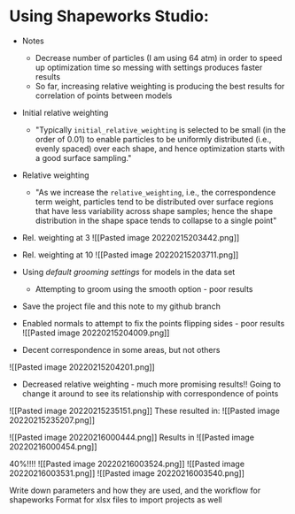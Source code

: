 # Using Shapeworks Studio:
- Notes
	- Decrease number of particles (I am using 64 atm) in order to speed up optimization time so messing with settings produces faster results
	- So far, increasing relative weighting is producing the best results for correlation of points between models
- Initial relative weighting
	- "Typically `initial_relative_weighting` is selected to be small (in the order of 0.01) to enable particles to be uniformly distributed (i.e., evenly spaced) over each shape, and hence optimization starts with a good surface sampling."
- Relative weighting
	- "As we increase the `relative_weighting`, i.e., the correspondence term weight, particles tend to be distributed over surface regions that have less variability across shape samples; hence the shape distribution in the shape space tends to collapse to a single point"
- Rel. weighting at 3
![[Pasted image 20220215203442.png]]
- Rel. weighting at 10
![[Pasted image 20220215203711.png]]

	
- Using *default grooming settings* for models in the data set
	- Attempting to groom using the smooth option - poor results
- Save the project file and this note to my github branch
- Enabled normals to attempt to fix the points flipping sides - poor results
![[Pasted image 20220215204009.png]]
- Decent correspondence in some areas, but not others

![[Pasted image 20220215204201.png]]
- Decreased relative weighting - much more promising results!! Going to change it around to see its relationship with correspondence of points

![[Pasted image 20220215235151.png]]
These resulted in:
![[Pasted image 20220215235207.png]]

![[Pasted image 20220216000444.png]]
Results in
![[Pasted image 20220216000454.png]]



40%!!!!
![[Pasted image 20220216003524.png]]
![[Pasted image 20220216003531.png]]
![[Pasted image 20220216003540.png]]

Write down parameters and how they are used, and the workflow for shapeworks
Format for xlsx files to import projects as well